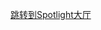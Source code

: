 [跳转到Spotlight大厅](https://nc5w.adj.st/?adj_t=yfd7spz&adj_deep_link=spotlight%3A%2F%2F%3Fhome%26cmtrackid%3D10020001%26linktype%3D2001%26cmrefsrc%3D10101%26cmrefuid%3D10010001)
